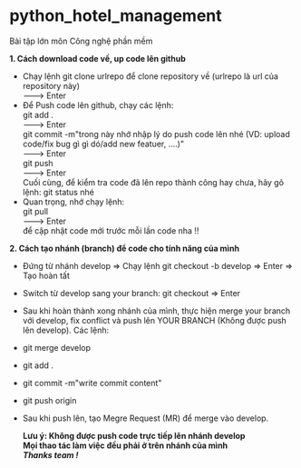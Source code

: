 # python_hotel_management

Bài tập lớn môn Công nghệ phần mềm

<b>1. Cách download code về, up code lên github</b> 

- Chạy lệnh git clone urlrepo để clone repository về (urlrepo là url của repository này)
  <br/>
  ---> Enter
- Để Push code lên github, chạy các lệnh: 
  <br/>
  git add .
  <br/>
  ---> Enter
  <br/>
  git commit -m"trong này nhớ nhập lý do push code lên nhé (VD: upload code/fix bug gì gì dó/add new featuer, ....)"
  <br/>
  ---> Enter
  <br/>
  git push
  <br/>
  ---> Enter
  <br/>
 Cuối cùng, để kiểm tra code đã lên repo thành công hay chưa, hãy gõ lệnh: git status nhé
- Quan trọng, nhớ chạy lệnh:
   <br/>
  git pull 
  <br/>
  ---> Enter
  <br/>
  để cập nhật code mới trước mỗi lần code nha !!
  
<b>2. Cách tạo nhánh (branch) để code cho tính năng của mình</b> 
- Đứng từ nhánh develop => Chạy lệnh git checkout -b <your branch> develop => Enter => Tạo hoàn tất
  <br/>
- Switch từ develop sang your branch: git checkout <your branch> => Enter
  <br/>
- Sau khi hoàn thành xong nhánh của mình, thực hiện merge your branch với develop, fix conflict và push lên YOUR BRANCH (Không được push lên develop). Các lệnh:
  <br/>
- git merge develop
  <br/>
- git add .
  <br/>
- git commit -m"write commit content"
  <br/>
- git push origin <your branch>
  <br/>
- Sau khi push lên, tạo Megre Request (MR) để merge vào develop.

  <b>Lưu ý: Không được push code trực tiếp lên nhánh develop </b>
  <br/>
  <b>Mọi thao tác làm việc đều phải ở trên nhánh của mình</b>
  <br/>
  <b><i>Thanks team !</i></b>


